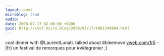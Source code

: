 ```yaml
---
layout: post
microblog: true
audio: 
date: 2008-07-17 02:00:00 +0200
guid: http://xtof.micro.blog/2008/07/17/t861349904.html
---
```

cool dinner with @LaurentLunati. talked about #bikemove [yweb.com/1r5](http://yweb.com/1r5) - [fr] un festival de remorques pour #videgrenier ;)
